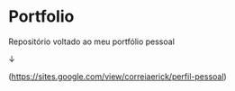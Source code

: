 # Portfolio
Repositório voltado ao meu portfólio pessoal

↓

(https://sites.google.com/view/correiaerick/perfil-pessoal)
